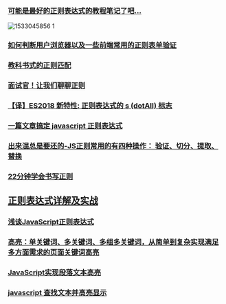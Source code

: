 ### [可能是最好的正则表达式的教程笔记了吧...](https://juejin.im/post/5b5db5b8e51d4519155720d2#comment)
![1533045856 1](https://user-images.githubusercontent.com/16753554/43464913-ca6b33c2-950e-11e8-9cb9-febe0d7d20bb.jpg)
### [如何判断用户浏览器以及一些前端常用的正则表单验证](https://juejin.im/post/5aed6da16fb9a07aac2457f6)
### [教科书式的正则匹配](https://juejin.im/post/5b0cf331f265da0905017b48)
### [面试官！让我们聊聊正则](https://juejin.im/post/5b62717ee51d4519873f858a)
### [【译】ES2018 新特性: 正则表达式的 s (dotAll) 标志](https://juejin.im/post/5b6a86f2f265da0f9c67c999)
### [一篇文章搞定 javascript 正则表达式](https://juejin.im/post/5b6adc7ee51d4534b8587560)
### [出来混总是要还的-JS正则常用的有四种操作： 验证、切分、提取、替换](https://juejin.im/post/5bcd3703518825778c497908)
### [22分钟学会书写正则](https://segmentfault.com/a/1190000016964825)
## [正则表达式详解及实战](https://juejin.im/post/5bf174396fb9a049ca36f13d)
### [浅谈JavaScript正则表达式](https://juejin.im/post/5c203a49e51d455de377202b#heading-16)
### [高亮：单关键词、多关键词、多组多关键词，从简单到复杂实现满足多方面需求的页面关键词高亮](https://juejin.im/post/5c2434856fb9a049f362269f#heading-33)
### [JavaScript实现段落文本高亮](https://www.cnblogs.com/libo0125ok/p/7810982.html)
### [javascript 查找文本并高亮显示](https://www.cnblogs.com/joyho/articles/3510388.html)
